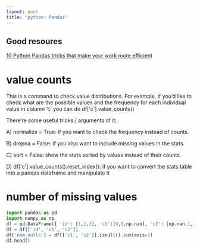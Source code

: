 ```yaml
---
layout: post
title: "python: Pandas"
---
```

## Good resoures
[10 Python Pandas tricks that make your work more efficient](https://towardsdatascience.com/10-python-pandas-tricks-that-make-your-work-more-efficient-2e8e483808ba)

# value counts
This is a command to check value distributions. 
For example, if you’d like to check what are the possible values and the
frequency for each individual value in column ‘c’ you can do
df['c'].value_counts() 

There’re some useful tricks / arguments of it: 

A) normalize = True: if you want to check the frequency instead of counts.  

B) dropna = False: if you also want to include missing values in the stats.  

C) sort = False: show the stats sorted by values instead of their counts.  

D) df['c'].value_counts().reset_index(): if you want to convert the stats table
into a pandas dataframe and manipulate it

# number of missing values

```python
import pandas as pd
import numpy as np
df = pd.DataFrame({ 'id': [1,2,3], 'c1':[0,0,np.nan], 'c2': [np.nan,1,1]})
df = df[['id', 'c1', 'c2']]
df['num_nulls'] = df[['c1', 'c2']].isnull().sum(axis=1)
df.head()
```
